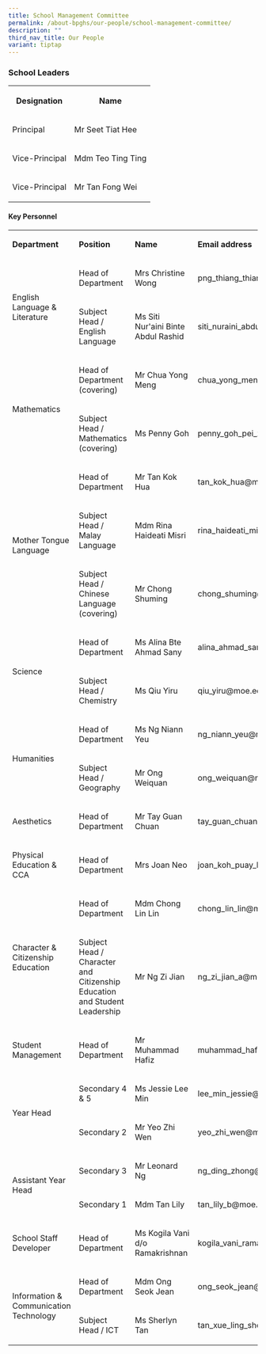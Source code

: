 ```yaml
---
title: School Management Committee
permalink: /about-bpghs/our-people/school-management-committee/
description: ""
third_nav_title: Our People
variant: tiptap
---
```

<h3>School Leaders</h3>
<table style="minWidth: 50px">
<colgroup>
<col>
<col>
</colgroup>
<tbody>
<tr>
<th rowspan="1" colspan="1">
<p>Designation</p>
</th>
<th rowspan="1" colspan="1">
<p>Name</p>
</th>
</tr>
<tr>
<td rowspan="1" colspan="1">
<p>Principal</p>
</td>
<td rowspan="1" colspan="1">
<p>Mr Seet Tiat Hee</p>
</td>
</tr>
<tr>
<td rowspan="1" colspan="1">
<p>Vice-Principal</p>
</td>
<td rowspan="1" colspan="1">
<p>Mdm Teo Ting Ting</p>
</td>
</tr>
<tr>
<td rowspan="1" colspan="1">
<p>Vice-Principal</p>
</td>
<td rowspan="1" colspan="1">
<p>Mr Tan Fong Wei</p>
</td>
</tr>
</tbody>
</table>
<h4>Key Personnel</h4>
<table style="minWidth: 100px">
<colgroup>
<col>
<col>
<col>
<col>
</colgroup>
<tbody>
<tr>
<td rowspan="1" colspan="1">
<p><strong>Department</strong>
</p>
</td>
<td rowspan="1" colspan="1">
<p><strong>Position</strong>
</p>
</td>
<td rowspan="1" colspan="1">
<p><strong>Name</strong>
</p>
</td>
<td rowspan="1" colspan="1">
<p><strong>Email address</strong>
</p>
</td>
</tr>
<tr>
<td rowspan="2" colspan="1">
<p>English Language &amp; Literature</p>
</td>
<td rowspan="1" colspan="1">
<p>Head of Department</p>
</td>
<td rowspan="1" colspan="1">
<p>Mrs Christine Wong</p>
</td>
<td rowspan="1" colspan="1">
<p>png_thiang_thiang_christine@moe.edu.sg</p>
</td>
</tr>
<tr>
<td rowspan="1" colspan="1">
<p>Subject Head / English Language</p>
</td>
<td rowspan="1" colspan="1">
<p>Ms Siti Nur'aini Binte Abdul Rashid</p>
</td>
<td rowspan="1" colspan="1">
<p>siti_nuraini_abdul_rashid@moe.edu.sg</p>
</td>
</tr>
<tr>
<td rowspan="2" colspan="1">
<p>Mathematics</p>
</td>
<td rowspan="1" colspan="1">
<p>Head of Department (covering)</p>
</td>
<td rowspan="1" colspan="1">
<p>Mr Chua Yong Meng</p>
</td>
<td rowspan="1" colspan="1">
<p>chua_yong_meng@moe.edu.sg</p>
</td>
</tr>
<tr>
<td rowspan="1" colspan="1">
<p>Subject Head / Mathematics (covering)</p>
</td>
<td rowspan="1" colspan="1">
<p>Ms Penny Goh</p>
</td>
<td rowspan="1" colspan="1">
<p>penny_goh_pei_xuan@moe.edu.sg</p>
</td>
</tr>
<tr>
<td rowspan="3" colspan="1">
<p>Mother Tongue Language</p>
</td>
<td rowspan="1" colspan="1">
<p>Head of Department</p>
</td>
<td rowspan="1" colspan="1">
<p>Mr Tan Kok Hua</p>
</td>
<td rowspan="1" colspan="1">
<p>tan_kok_hua@moe.edu.sg</p>
</td>
</tr>
<tr>
<td rowspan="1" colspan="1">
<p>Subject Head / Malay Language</p>
</td>
<td rowspan="1" colspan="1">
<p>Mdm Rina Haideati Misri</p>
</td>
<td rowspan="1" colspan="1">
<p>rina_haideati_misri@moe.edu.sg</p>
</td>
</tr>
<tr>
<td rowspan="1" colspan="1">
<p>Subject Head / Chinese Language (covering)</p>
</td>
<td rowspan="1" colspan="1">
<p>Mr Chong Shuming</p>
</td>
<td rowspan="1" colspan="1">
<p>chong_shuming@moe.edu.sg</p>
</td>
</tr>
<tr>
<td rowspan="2" colspan="1">
<p>Science</p>
</td>
<td rowspan="1" colspan="1">
<p>Head of Department</p>
</td>
<td rowspan="1" colspan="1">
<p>Ms Alina Bte Ahmad Sany</p>
</td>
<td rowspan="1" colspan="1">
<p>alina_ahmad_sany@moe.edu.sg</p>
</td>
</tr>
<tr>
<td rowspan="1" colspan="1">
<p>Subject Head / Chemistry</p>
</td>
<td rowspan="1" colspan="1">
<p>Ms Qiu Yiru</p>
</td>
<td rowspan="1" colspan="1">
<p>qiu_yiru@moe.edu.sg</p>
</td>
</tr>
<tr>
<td rowspan="2" colspan="1">
<p>Humanities</p>
</td>
<td rowspan="1" colspan="1">
<p>Head of Department</p>
</td>
<td rowspan="1" colspan="1">
<p>Ms Ng Niann Yeu</p>
</td>
<td rowspan="1" colspan="1">
<p>ng_niann_yeu@moe.edu.sg</p>
</td>
</tr>
<tr>
<td rowspan="1" colspan="1">
<p>Subject Head / Geography</p>
</td>
<td rowspan="1" colspan="1">
<p>Mr Ong Weiquan</p>
</td>
<td rowspan="1" colspan="1">
<p>ong_weiquan@moe.edu.sg</p>
</td>
</tr>
<tr>
<td rowspan="1" colspan="1">
<p>Aesthetics</p>
</td>
<td rowspan="1" colspan="1">
<p>Head of Department</p>
</td>
<td rowspan="1" colspan="1">
<p>Mr Tay Guan Chuan</p>
</td>
<td rowspan="1" colspan="1">
<p>tay_guan_chuan@moe.edu.sg</p>
</td>
</tr>
<tr>
<td rowspan="1" colspan="1">
<p>Physical Education &amp; CCA</p>
</td>
<td rowspan="1" colspan="1">
<p>Head of Department</p>
</td>
<td rowspan="1" colspan="1">
<p>Mrs Joan Neo</p>
</td>
<td rowspan="1" colspan="1">
<p>joan_koh_puay_leng@moe.edu.sg</p>
</td>
</tr>
<tr>
<td rowspan="2" colspan="1">
<p>Character &amp; Citizenship Education</p>
</td>
<td rowspan="1" colspan="1">
<p>Head of Department</p>
</td>
<td rowspan="1" colspan="1">
<p>Mdm Chong Lin Lin</p>
</td>
<td rowspan="1" colspan="1">
<p>chong_lin_lin@moe.edu.sg</p>
</td>
</tr>
<tr>
<td rowspan="1" colspan="1">
<p>Subject Head / Character and Citizenship Education and Student Leadership</p>
</td>
<td rowspan="1" colspan="1">
<p>Mr Ng Zi Jian</p>
</td>
<td rowspan="1" colspan="1">
<p>ng_zi_jian_a@moe.edu.sg</p>
</td>
</tr>
<tr>
<td rowspan="1" colspan="1">
<p>Student Management</p>
</td>
<td rowspan="1" colspan="1">
<p>Head of Department</p>
</td>
<td rowspan="1" colspan="1">
<p>Mr Muhammad Hafiz</p>
</td>
<td rowspan="1" colspan="1">
<p>muhammad_hafiz_hanafia@moe.edu.sg</p>
</td>
</tr>
<tr>
<td rowspan="2" colspan="1">
<p>Year Head</p>
</td>
<td rowspan="1" colspan="1">
<p>Secondary 4 &amp; 5</p>
</td>
<td rowspan="1" colspan="1">
<p>Ms Jessie Lee Min</p>
</td>
<td rowspan="1" colspan="1">
<p>lee_min_jessie@moe.edu.sg</p>
</td>
</tr>
<tr>
<td rowspan="1" colspan="1">
<p>Secondary 2</p>
</td>
<td rowspan="1" colspan="1">
<p>Mr Yeo Zhi Wen</p>
</td>
<td rowspan="1" colspan="1">
<p>yeo_zhi_wen@moe.edu.sg</p>
</td>
</tr>
<tr>
<td rowspan="2" colspan="1">
<p>Assistant Year Head</p>
</td>
<td rowspan="1" colspan="1">
<p>Secondary 3</p>
</td>
<td rowspan="1" colspan="1">
<p>Mr Leonard Ng</p>
</td>
<td rowspan="1" colspan="1">
<p>ng_ding_zhong@moe.edu.sg</p>
</td>
</tr>
<tr>
<td rowspan="1" colspan="1">
<p>Secondary 1</p>
</td>
<td rowspan="1" colspan="1">
<p>Mdm Tan Lily</p>
</td>
<td rowspan="1" colspan="1">
<p>tan_lily_b@moe.edu.sg</p>
</td>
</tr>
<tr>
<td rowspan="1" colspan="1">
<p>School Staff Developer&nbsp;</p>
</td>
<td rowspan="1" colspan="1">
<p>Head of Department&nbsp;</p>
</td>
<td rowspan="1" colspan="1">
<p>Ms Kogila Vani d/o Ramakrishnan&nbsp;</p>
</td>
<td rowspan="1" colspan="1">
<p>kogila_vani_ramakrishnan@moe.edu.sg</p>
</td>
</tr>
<tr>
<td rowspan="2" colspan="1">
<p>Information &amp; Communication Technology</p>
</td>
<td rowspan="1" colspan="1">
<p>Head of Department</p>
</td>
<td rowspan="1" colspan="1">
<p>Mdm Ong Seok Jean</p>
</td>
<td rowspan="1" colspan="1">
<p>ong_seok_jean@moe.edu.sg</p>
</td>
</tr>
<tr>
<td rowspan="1" colspan="1">
<p>Subject Head / ICT</p>
</td>
<td rowspan="1" colspan="1">
<p>Ms Sherlyn Tan</p>
</td>
<td rowspan="1" colspan="1">
<p>tan_xue_ling_sherlyn@moe.edu.sg</p>
</td>
</tr>
</tbody>
</table>
<p></p>